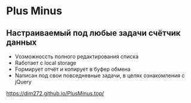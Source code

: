 # Plus Minus
## Настраиваемый под любые задачи счётчик данных
* Vозможноссть полного редактирования списка 
* Rаботает с local storage
* Fормирует отчёт и копирует в буфер обмена
* Nаписан под свои повседневные задачи, в целях ознакомления с jQuery

https://dim272.github.io/PlusMinus.top/
